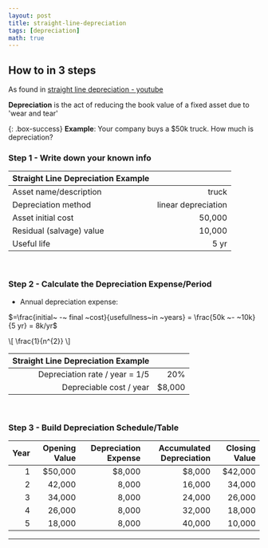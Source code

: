 ```yaml
---
layout: post
title: straight-line-depreciation
tags: [depreciation]
math: true
---
```


## How to in 3 steps

As found in [straight line depreciation - youtube](https://www.youtube.com/watch?v=iruD9KTNnNc)

**Depreciation** is the act of reducing the book value of a fixed asset due to 'wear and tear'

{: .box-success}
**Example**: Your company buys a $50k truck. How much is depreciation?

### Step 1 - Write down your known info

| Straight Line Depreciation Example ||
| :--- |-----: |
| Asset name/description | truck |
| Depreciation method | linear depreciation   |
| Asset initial cost | 50,000 |
| Residual (salvage) value | 10,000 |
| Useful life | 5 yr |

<br>

### Step 2 - Calculate the Depreciation Expense/Period

- Annual depreciation expense:

$=\frac{initial~ -~ final ~cost}{usefullness~in ~years} = \frac{50k ~- ~10k}{5 yr} = 8k/yr$

\\[ \frac{1}{n^{2}} \\]


| Straight Line Depreciation Example ||
|---:|-----:|
| Depreciation rate / year = 1/5 | 20% |
| Depreciable cost / year | $8,000 |

<br>

### Step 3 - Build Depreciation Schedule/Table

| Year | Opening Value | Depreciation Expense | Accumulated Depreciation | Closing Value |
|---:|--------:|-------:|-------:|--------:|
| 1  | $50,000 | $8,000 | $8,000 | $42,000 |
| 2  |  42,000 |  8,000 | 16,000 |  34,000 |
| 3  |  34,000 |  8,000 | 24,000 |  26,000 |
| 4  |  26,000 |  8,000 | 32,000 |  18,000 |
| 5  |  18,000 |  8,000 | 40,000 |  10,000 |

  ---